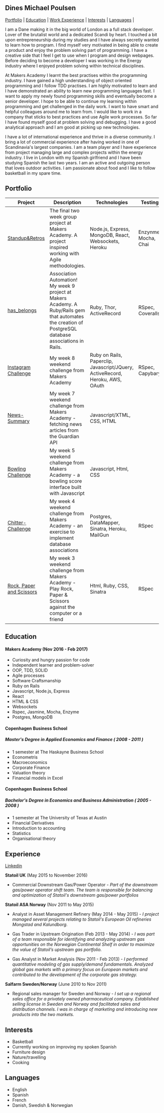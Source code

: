 ## Dines Michael Poulsen

[Portfolio](#Portfolio) | [Education](#Education) | [Work Experience](#Experience) | [Interests](#Interests) | [Languages](#Languages) |

I am a Dane making it in the big world of London as a full stack developer. Lover of the brutalist world and a dedicated Scandi by heart. I touched a bit upon entrepreneurship during my studies and I have always secretly wanted to learn how to program. I find myself very motivated in being able to create a product and enjoy the problem solving part of programming. I have a creative side that I feel I get to use when I program and design webpages. Before deciding to become a developer I was working in the Energy industry where I enjoyed problem solving within technical disciplines.  

At Makers Academy I learnt the best practises within the programming industry. I have gained a high understanding of object oriented programming and I follow TDD practises. I am highly motivated to learn and I have demonstrated an ability to learn new programming languages fast. I want to apply my newly found programming skills and eventually become a senior developer. I hope to be able to continue my learning within programming and get challenged in the daily work. I want to have smart and helpful colleagues around me to learn from. I would like to work in a company that sticks to best practices and use Agile work processes. So far I have found myself good at problem solving and debugging. I have a good analytical approach and I am good at picking up new technologies.

I have a lot of international experience and thrive in a diverse community. I bring a lot of commercial experience after having worked in one of Scandinavia's largest companies. I am a team player and I have experience from project managing large and complex projects within the energy industry. I live in London with my Spanish girlfriend and I have been studying Spanish the last two years. I am an active and outgoing person that loves outdoor activities. I am passionate about food and I like to follow basketball in my spare time.

## <a name="Portfolio">Portfolio</a>

Project | Description | Technologies | Testing | Heroku
--- | --- | --- | --- | ---
[Standup&Retros](https://github.com/TudorTacal/makers-standups-retros) | The final two week group project at Makers Academy. A project inspired working with Agile methodologies. | Node.js, Express, MongoDB, React, Websockets, Heroku | Enzynme, Mocha, Chai | [Link](https://standupsandretros.herokuapp.com/)
[has_belongs](https://github.com/dinespoulsen/has_belongs) | Association Automation! My week 9 project at Makers Academy. A Ruby/Rails gem that automates the creation of PostgreSQL database associations in Rails. | Ruby, Thor, ActiveRecord | RSpec, Coveralls | [Link](https://rubygems.org/gems/has_belongs)
[Instagram Challenge](https://github.com/dinespoulsen/instagram-challenge) |My week 8 weekend challenge from Makers Academy | Ruby on Rails, Paperclip, Javascript/JQuery, ActiveRecord, Heroku, AWS, OAuth | RSpec, Capybary | [Link](https://insta-challenge-clone.herokuapp.com/)
[News-Summary](https://github.com/dinespoulsen/news-summary) |My week 7 weekend challenge from Makers Academy - fetching news articles from the Guardian API | Javascript/XTML, CSS, HTML |
[Bowling Challenge](https://github.com/dinespoulsen/bowling-challenge) |My week 5 weekend challenge from Makers Academy - a bowling score interface built with Javascript | Javascript, Html, CSS |
[Chitter-Challenge](https://github.com/dinespoulsen/chitter-challenge) |My week 4 weekend challenge from Makers Academy - an exercise to implement database associations | Postgres, DataMapper, Sinatra, Heroku, MailGun | RSpec | [Link](http://my-chitter.herokuapp.com/peeps)
[Rock, Paper and Scissors](https://github.com/dinespoulsen/RPS) |My week 3 weekend challenge from Makers Academy - Play Rock, Paper & Scissors against the computer or a friend | Html, Ruby, CSS, Sinatra | RSpec


## <a name="Education">Education</a>

#### Makers Academy (Nov 2016 - Feb 2017)

- Curiosity and hungry passion for code
- Independent learner and problem-solver
- OOP, TDD, SOLID
- Agile processes
- Software Craftsmanship
- Ruby on Rails
- Javascript, Node.js, Express
- React
- HTML & CSS
- Websockets
- Rspec, Jasmine, Mocha, Enzyme
- Postgres, MongoDB

#### Copenhagen Business School
##### Master's Degree in Applied Economics and Finance ( 2008 - 2011 )
- 1 semester at The Haskayne Business School
- Econometris
- Macroeconomics
- Corporate Finance
- Valuation theory
- Financial models in Excel

#### Copenhagen Business School
##### Bachelor's Degree in Economics and Business Administration ( 2005 - 2008 )
- 1 semester at The University of Texas at Austin
- Financial Derivatives
- Introduction to accounting
- Statistics
- Organisational theory

## <a name="Experience">Experience</a>
[Linkedin](https://uk.linkedin.com/in/dinespoulsen)

**Statoil UK** (May 2015 to November 2016)    
- Commercial Downstream Gas/Power Operator - *Part of the downstream gas/power operator shift team. The team is responsible for balancing and optimization of Statoil's downstream gas/power portfolios*

**Statoil ASA Norway** (Nov 2011 to May 2015)   
- Analyst in Asset Management Refinery (May 2014 - May 2015) - *I project managed several projects relating to Statoil's European Oil refineries Mongstad and Kalundborg.*

- Gas Trader in Upstream Origination (Feb 2013 - May 2014) - *I was part of a team responsible for identifying and analyzing upstream gas opportunities on the Norwegian Continental Shelf in order to maximize the value of Statoil’s upstream gas portfolio.*

- Gas Analyst in Market Analysis (Nov 2011 - Feb 2013) - *I performed quantitative modeling of gas supply/demand fundamentals. Analyzed global gas markets with a primary focus on European markets and contributed to the development of the corporate gas strategy.*

**Salfarm Sweden/Norway** (June 2010 to Nov 2011)  
- Regional sales manager for Sweden and Norway - *I set up a regional sales office for a privately owned pharmaceutical company. Established selling license in Sweden and Norway and facilitated sales and distribution channels. I was in charge of marketing and introducing new products into the two markets.*

## <a name="Interests">Interests</a>
- Basketball
- Currently working on improving my spoken Spanish
- Furniture design
- Nature/travelling
- Cooking

## <a name="Languages">Languages</a>
- English
- Spanish
- French
- Danish, Swedish & Norwegian
